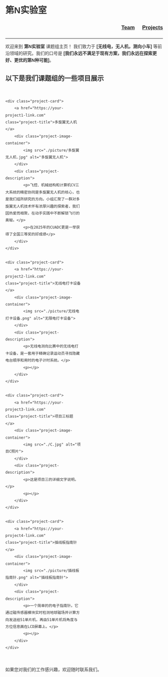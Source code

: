 # 第N实验室

<div style="text-align: right; margin-bottom: 20px;">
  <a href="./team.html" style="font-weight: bold; font-size: 1.2em; margin-right: 20px;">Team</a>
  <a href="./projects.html" style="font-weight: bold; font-size: 1.2em;">Projects</a>
</div>

---

欢迎来到 **第N实验室** 课题组主页！
我们致力于 **[无线电，无人机，测向小车]** 等前沿领域的研究。我们的口号是 **[我们永远不满足于现有方案，我们永远在探索更好、更优的第N种可能]**。


## 以下是我们课题组的一些项目展示

<style>
/* 全局样式：可选，为了让页面更干净 */
body {
    font-family: Arial, sans-serif;
    line-height: 1.6;
    margin: 20px;
    color: #333;
}

/* 定义容器，使用 CSS Grid 创建两行两列的网格 */
.grid-container {
    display: grid;
    grid-template-columns: 1fr 1fr; /* 两列，每列等宽 */
    grid-template-rows: auto auto; /* 两行，高度自适应 */
    gap: 20px; /* 区域之间的间距 */
    margin-top: 30px;
}

/* 每个项目区域的样式 */
.project-card {
    background-color: #f9f9f9; /* 轻微的背景色，模拟无分割线 */
    padding: 20px;
    border-radius: 8px; /* 圆角边框 */
    box-shadow: 0 2px 4px rgba(0,0,0,0.1); /* 轻微的阴影，增加立体感 */
    display: flex; /* 内部使用 Flexbox 布局 */
    flex-direction: column; /* 元素垂直堆叠 */
    position: relative; /* 用于定位右上角的标题 */
}

/* 项目标题的样式 */
.project-title {
    position: absolute; /* 绝对定位 */
    top: 15px; /* 距离顶部15px */
    right: 20px; /* 距离右侧20px */
    font-size: 1.2em;
    font-weight: bold;
    color: #0056b3; /* 链接颜色 */
    text-decoration: none; /* 默认无下划线 */
}

.project-title:hover {
    text-decoration: underline; /* 鼠标悬停时显示下划线 */
}

/* 项目图片容器的样式 */
.project-image-container {
    float: left; /* 让图片浮动到左侧 */
    margin-right: 15px; /* 图片右侧留出间距 */
    margin-bottom: 10px; /* 图片下方留出间距 */
    width: 100px; /* 控制图片宽度 */
    height: 100px; /* 控制图片高度 */
    overflow: hidden; /* 确保图片不超出容器 */
    border-radius: 4px; /* 图片也带一点圆角 */
}

.project-image-container img {
    width: 100%;
    height: 100%;
    object-fit: cover; /* 裁剪图片以填充容器，保持比例 */
    display: block; /* 移除图片底部空白 */
}

/* 清除浮动，确保内容在图片下方正常排列 */
.project-description::after {
    content: "";
    display: table;
    clear: both;
}

/* 媒体查询：在小屏幕（例如手机）上，布局变为单列 */
@media (max-width: 768px) {
    .grid-container {
        grid-template-columns: 1fr; /* 单列布局 */
    }
    .project-title {
        position: static; /* 取消绝对定位 */
        text-align: left; /* 标题左对齐 */
        margin-bottom: 10px; /* 标题下方增加间距 */
        margin-right: 0;
    }
    .project-image-container {
        float: none; /* 取消浮动 */
        margin-right: 0;
        margin-bottom: 15px;
        width: 100%; /* 图片宽度自适应 */
        height: auto; /* 高度自适应 */
    }
    .project-image-container img {
        height: auto;
    }
}

</style>

<div class="grid-container">

    <div class="project-card">
        <a href="https://your-project1-link.com" class="project-title">多旋翼无人机</a>
        <div class="project-image-container">
            <img src="./picture/多旋翼无人机.jpg" alt="多旋翼无人机">
        </div>
        <div class="project-description">
            <p>飞控、机械结构和计算机CV三大系统的精密协同是多旋翼无人机的核心，也是我们组所研究的方向。小组汇聚了一群对多旋翼无人机技术怀有浓厚兴趣的探索者，我们因热爱而相聚，在动手实践中不断解锁飞行的奥秘。</p>
            <p>在2025年的CUADC更是一举获得了全国三等奖的好成绩</p>
        </div>
    </div>

    <div class="project-card">
        <a href="https://your-project2-link.com" class="project-title">无线电打卡设备</a>
        <div class="project-image-container">
            <img src="./picture/无线电打卡设备.png" alt="无限电打卡设备">
        </div>
        <div class="project-description">
            <p>无线电测向比赛中的无线电打卡设备，是一套用于精确记录运动员寻找隐藏电台顺序和用时的电子计时系统。</p>
            <p></p>
        </div>
    </div>

    <div class="project-card">
        <a href="https://your-project3-link.com" class="project-title">项目三标题</a>
        <div class="project-image-container">
            <img src="./C.jpg" alt="项目C照片">
        </div>
        <div class="project-description">
            <p>这是项目三的详细文字说明。</p>
            <p></p>
        </div>
    </div>

    <div class="project-card">
        <a href="https://your-project4-link.com" class="project-title">插线板指南针</a>
        <div class="project-image-container">
            <img src="./picture/插线板指南针.png" alt="插线板指南针">
        </div>
        <div class="project-description">
            <p>一个简单的的电子指南针。它通过磁传感器模块实时检测地球磁场并计算方向发送给51单片机，再由51单片机将角度与方位信息画在LCD屏幕上。</p>
            <p></p>
        </div>
    </div>

</div>






如果您对我们的工作感兴趣，欢迎随时联系我们。
